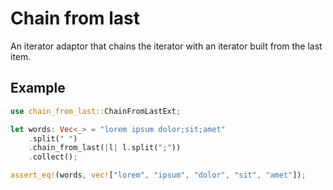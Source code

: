 # Chain from last
An iterator adaptor that chains the iterator with an iterator built from the last item.

## Example
```rust
use chain_from_last::ChainFromLastExt;

let words: Vec<_> = "lorem ipsum dolor;sit;amet"
    .split(" ")
    .chain_from_last(|l| l.split(";"))
    .collect();

assert_eq!(words, vec!["lorem", "ipsum", "dolor", "sit", "amet"]);
```
